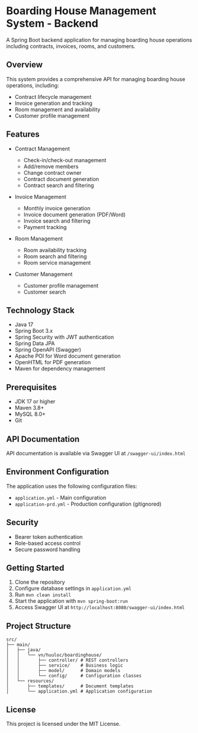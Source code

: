 # Boarding House Management System - Backend

A Spring Boot backend application for managing boarding house operations including contracts, invoices, rooms, and customers.

## Overview

This system provides a comprehensive API for managing boarding house operations, including:
- Contract lifecycle management
- Invoice generation and tracking  
- Room management and availability
- Customer profile management

## Features

- Contract Management
  - Check-in/check-out management
  - Add/remove members
  - Change contract owner
  - Contract document generation
  - Contract search and filtering

- Invoice Management  
  - Monthly invoice generation
  - Invoice document generation (PDF/Word)
  - Invoice search and filtering
  - Payment tracking

- Room Management
  - Room availability tracking
  - Room search and filtering
  - Room service management

- Customer Management
  - Customer profile management
  - Customer search

## Technology Stack

- Java 17
- Spring Boot 3.x
- Spring Security with JWT authentication
- Spring Data JPA
- Spring OpenAPI (Swagger)
- Apache POI for Word document generation 
- OpenHTML for PDF generation
- Maven for dependency management

## Prerequisites

- JDK 17 or higher
- Maven 3.8+
- MySQL 8.0+
- Git

## API Documentation

API documentation is available via Swagger UI at `/swagger-ui/index.html`

## Environment Configuration

The application uses the following configuration files:

- `application.yml` - Main configuration
- `application-prd.yml` - Production configuration (gitignored)

## Security

- Bearer token authentication
- Role-based access control
- Secure password handling

## Getting Started

1. Clone the repository
2. Configure database settings in `application.yml`
3. Run `mvn clean install`
4. Start the application with `mvn spring-boot:run`
5. Access Swagger UI at `http://localhost:8080/swagger-ui/index.html`

## Project Structure

```
src/
├── main/
│   ├── java/
│   │   └── vn/huuloc/boardinghouse/
│   │       ├── controller/ # REST controllers
│   │       ├── service/    # Business logic
│   │       ├── model/      # Domain models
│   │       └── config/     # Configuration classes
│   └── resources/
│       ├── templates/      # Document templates
│       └── application.yml # Application configuration
```

## License

This project is licensed under the MIT License.